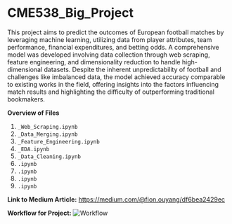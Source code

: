 # CME538_Big_Project

This project aims to predict the outcomes of European football matches by leveraging machine learning, utilizing data from player attributes, team performance, financial expenditures, and betting odds. A comprehensive model was developed involving data collection through web scraping, feature engineering, and dimensionality reduction to handle high-dimensional datasets. Despite the inherent unpredictability of football and challenges like imbalanced data, the model achieved accuracy comparable to existing works in the field, offering insights into the factors influencing match results and highlighting the difficulty of outperforming traditional bookmakers.

**Overview of Files**
1. ```_Web_Scraping.ipynb```
2. ```_Data_Merging.ipynb```
3. ```_Feature_Engineering.ipynb```
4. ```_EDA.ipynb```
5. ```_Data_Cleaning.ipynb```
6. ```.ipynb```
7. ```.ipynb```
8. ```.ipynb```
9. ```.ipynb```

**Link to Medium Article:**
https://medium.com/@fion.ouyang/df6bea2429ec




**Workflow for Project:** 
![Workflow](https://github.com/user-attachments/assets/b99db388-d4fa-45b5-a167-00cd67ee582a)
